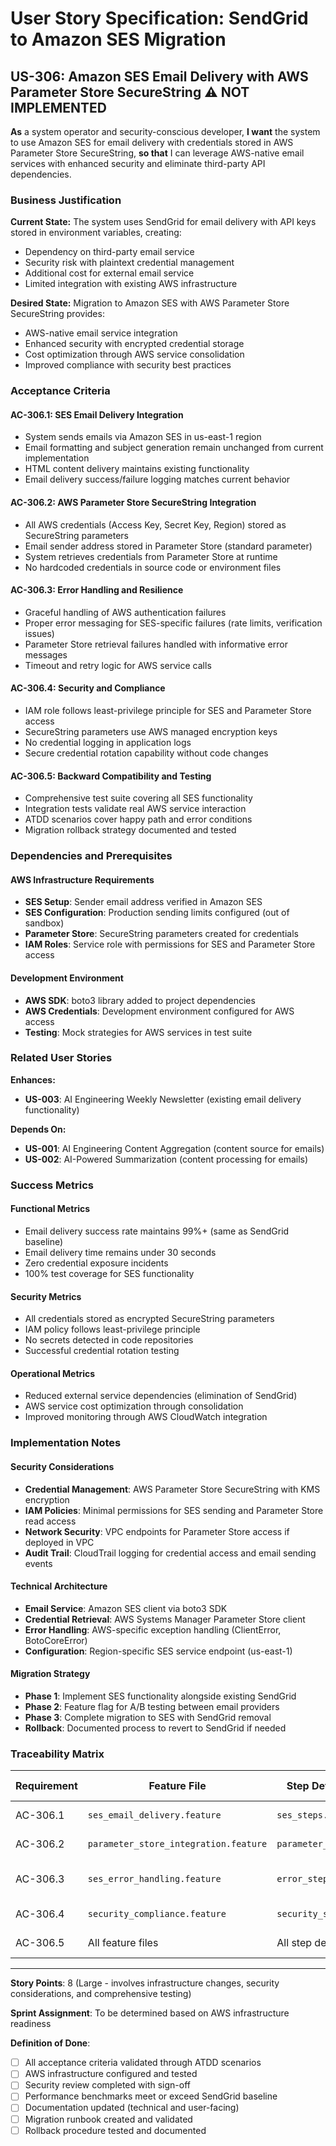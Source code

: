 # User Story Specification: SendGrid to Amazon SES Migration

## US-306: Amazon SES Email Delivery with AWS Parameter Store SecureString ⚠️ NOT IMPLEMENTED

**As** a system operator and security-conscious developer,
**I want** the system to use Amazon SES for email delivery with credentials stored in AWS Parameter Store SecureString,
**so that** I can leverage AWS-native email services with enhanced security and eliminate third-party API dependencies.

### Business Justification

**Current State:** The system uses SendGrid for email delivery with API keys stored in environment variables, creating:
- Dependency on third-party email service
- Security risk with plaintext credential management
- Additional cost for external email service
- Limited integration with existing AWS infrastructure

**Desired State:** Migration to Amazon SES with AWS Parameter Store SecureString provides:
- AWS-native email service integration
- Enhanced security with encrypted credential storage
- Cost optimization through AWS service consolidation
- Improved compliance with security best practices

### Acceptance Criteria

#### AC-306.1: SES Email Delivery Integration
- System sends emails via Amazon SES in us-east-1 region
- Email formatting and subject generation remain unchanged from current implementation
- HTML content delivery maintains existing functionality
- Email delivery success/failure logging matches current behavior

#### AC-306.2: AWS Parameter Store SecureString Integration
- All AWS credentials (Access Key, Secret Key, Region) stored as SecureString parameters
- Email sender address stored in Parameter Store (standard parameter)
- System retrieves credentials from Parameter Store at runtime
- No hardcoded credentials in source code or environment files

#### AC-306.3: Error Handling and Resilience
- Graceful handling of AWS authentication failures
- Proper error messaging for SES-specific failures (rate limits, verification issues)
- Parameter Store retrieval failures handled with informative error messages
- Timeout and retry logic for AWS service calls

#### AC-306.4: Security and Compliance
- IAM role follows least-privilege principle for SES and Parameter Store access
- SecureString parameters use AWS managed encryption keys
- No credential logging in application logs
- Secure credential rotation capability without code changes

#### AC-306.5: Backward Compatibility and Testing
- Comprehensive test suite covering all SES functionality
- Integration tests validate real AWS service interaction
- ATDD scenarios cover happy path and error conditions
- Migration rollback strategy documented and tested

### Dependencies and Prerequisites

#### AWS Infrastructure Requirements
- **SES Setup**: Sender email address verified in Amazon SES
- **SES Configuration**: Production sending limits configured (out of sandbox)
- **Parameter Store**: SecureString parameters created for credentials
- **IAM Roles**: Service role with permissions for SES and Parameter Store access

#### Development Environment
- **AWS SDK**: boto3 library added to project dependencies
- **AWS Credentials**: Development environment configured for AWS access
- **Testing**: Mock strategies for AWS services in test suite

### Related User Stories

**Enhances:**
- **US-003**: AI Engineering Weekly Newsletter (existing email delivery functionality)

**Depends On:**
- **US-001**: AI Engineering Content Aggregation (content source for emails)
- **US-002**: AI-Powered Summarization (content processing for emails)

### Success Metrics

#### Functional Metrics
- Email delivery success rate maintains 99%+ (same as SendGrid baseline)
- Email delivery time remains under 30 seconds
- Zero credential exposure incidents
- 100% test coverage for SES functionality

#### Security Metrics
- All credentials stored as encrypted SecureString parameters
- IAM policy follows least-privilege principle
- No secrets detected in code repositories
- Successful credential rotation testing

#### Operational Metrics
- Reduced external service dependencies (elimination of SendGrid)
- AWS service cost optimization through consolidation
- Improved monitoring through AWS CloudWatch integration

### Implementation Notes

#### Security Considerations
- **Credential Management**: AWS Parameter Store SecureString with KMS encryption
- **IAM Policies**: Minimal permissions for SES sending and Parameter Store read access
- **Network Security**: VPC endpoints for Parameter Store access if deployed in VPC
- **Audit Trail**: CloudTrail logging for credential access and email sending events

#### Technical Architecture
- **Email Service**: Amazon SES client via boto3 SDK
- **Credential Retrieval**: AWS Systems Manager Parameter Store client
- **Error Handling**: AWS-specific exception handling (ClientError, BotoCoreError)
- **Configuration**: Region-specific SES service endpoint (us-east-1)

#### Migration Strategy
- **Phase 1**: Implement SES functionality alongside existing SendGrid
- **Phase 2**: Feature flag for A/B testing between email providers
- **Phase 3**: Complete migration to SES with SendGrid removal
- **Rollback**: Documented process to revert to SendGrid if needed

### Traceability Matrix

| Requirement | Feature File | Step Definition | Implementation | Test Coverage |
|-------------|--------------|-----------------|----------------|---------------|
| AC-306.1 | `ses_email_delivery.feature` | `ses_steps.py` | `email_utils.py` | Integration tests |
| AC-306.2 | `parameter_store_integration.feature` | `parameter_steps.py` | `config_loader.py` | Unit + Integration |
| AC-306.3 | `ses_error_handling.feature` | `error_steps.py` | `email_utils.py` | Error scenario tests |
| AC-306.4 | `security_compliance.feature` | `security_steps.py` | IAM policies | Security tests |
| AC-306.5 | All feature files | All step definitions | Complete codebase | Full test suite |

---

**Story Points**: 8 (Large - involves infrastructure changes, security considerations, and comprehensive testing)

**Sprint Assignment**: To be determined based on AWS infrastructure readiness

**Definition of Done**:
- [ ] All acceptance criteria validated through ATDD scenarios
- [ ] AWS infrastructure configured and tested
- [ ] Security review completed with sign-off
- [ ] Performance benchmarks meet or exceed SendGrid baseline
- [ ] Documentation updated (technical and user-facing)
- [ ] Migration runbook created and validated
- [ ] Rollback procedure tested and documented
